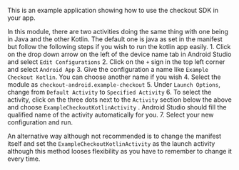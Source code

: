 This is an example application showing how to use the checkout SDK in your app.

In this module, there are two activities doing the same thing with one being in Java and the other Kotlin. The default one is java as set in
the manifest but follow the following steps if you wish to run the kotlin app easily. 1. Click on the drop down arrow on the left of the
device name tab in Android Studio and select `Edit Configurations`
2. Click on the `+` sign in the top left corner and select `Android App`
3. Give the configuration a name like `Example Checkout Kotlin`. You can choose another name if you wish 4. Select the module
as `checkout-android.example-checkout`
5. Under `Launch Options`, change from `Default Activity` to `Specified Activity`
6. To select the activity, click on the three dots next to the `Activity` section below the above and choose `ExampleCheckoutKotlinActivity`
. Android Studio should fill the qualified name of the activity automatically for you. 7. Select your new configuration and run.

An alternative way although not recommended is to change the manifest itself and set the `ExampleCheckoutKotlinActivity` as the launch
activity although this method looses flexibility as you have to remember to change it every time.
